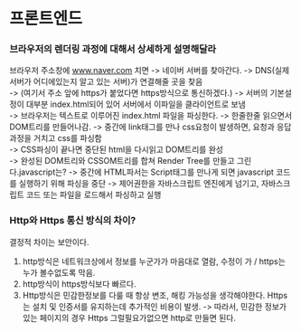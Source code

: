 # 프론트엔드

###  브라우저의 렌더링 과정에 대해서 상세하게 설명해달라 

브라우저 주소창에 www.naver.com 치면  -> 네이버 서버를 찾아간다.     -> DNS(실제 서버가 어디에있는지 알고 있는 서버)가 연결해줄 곳을 찾음       
-> (여기서 주소 앞에 https가 붙었다면 https방식으로 통신하겠다.)     -> 서버의 기본설정이 대부분 index.html되어 있어 서버에서 이파일을 클라이언트로 보냄     
-> 브라우저는 텍스트로 이루어진 index.html 파일을 파싱한다.    -> 한줄한줄 읽으면서 DOM트리를 만들어나감.    -> 중간에 link태그를 만나 css요청이 발생하면, 요청과 응답과정을 거치고 css를 파싱함    
-> CSS파싱이 끝나면 중단된 html을 다시읽고 DOM트리를 완성     
-> 완성된 DOM트리와 CSSOM트리를 합쳐 Render Tree를 만들고 그린다.javascript는?    -> 중간에 HTML파서는 Script태그를 만나게 되면 javascript 코드를 실행하기 위해 파싱을 중단  -> 제어권한을 자바스크립트 엔진에게 넘기고, 자바스크립트 코드 또는 파일을 로드해서 파싱하고 실행


### Http와 Https 통신 방식의 차이?

결정적 차이는 보안이다.   
1. http방식은 네트워크상에서 정보를 누군가가 마음대로 열람, 수정이 가 / https는 누가 볼수없도록 막음.  
2. http방식이 https방식보다 빠르다.   
3. Http방식은 민감한정보를 다룰 때 항상 변조, 해킹 가능성을 생각해야한다. Https는 설치 및 인증서를 유지하는데 추가적인 비용이 발생. -> 따라서, 민감한 정보가 있는 페이지의 경우 Https 그럴필요가없으면 http로 만들면 된다.
